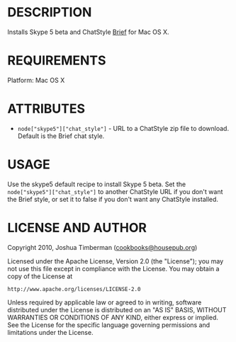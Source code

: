 DESCRIPTION
===========

Installs Skype 5 beta and ChatStyle [Brief](http://media.miekd.com/brief/) for Mac OS X.

REQUIREMENTS
============

Platform: Mac OS X

ATTRIBUTES
==========

* `node["skype5"]["chat_style"]` - URL to a ChatStyle zip file to download. Default is the Brief chat style.

USAGE
=====

Use the skype5 default recipe to install Skype 5 beta. Set the `node["skype5"]["chat_style"]` to another ChatStyle URL if you don't want the Brief style, or set it to false if you don't want any ChatStyle installed.

LICENSE AND AUTHOR
==================

Copyright 2010, Joshua Timberman (<cookbooks@housepub.org>)

Licensed under the Apache License, Version 2.0 (the "License");
you may not use this file except in compliance with the License.
You may obtain a copy of the License at

    http://www.apache.org/licenses/LICENSE-2.0

Unless required by applicable law or agreed to in writing, software
distributed under the License is distributed on an "AS IS" BASIS,
WITHOUT WARRANTIES OR CONDITIONS OF ANY KIND, either express or implied.
See the License for the specific language governing permissions and
limitations under the License.
